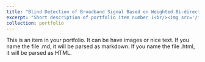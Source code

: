 ```yaml
---
title: "Blind Detection of Broadband Signal Based on Weighted Bi-directional Feature Pyramid Network"
excerpt: "Short description of portfolio item number 1<br/><img src='/images/signal communication_detection.png'>"
collection: portfolio
---
```


This is an item in your portfolio. It can be have images or nice text. If you name the file .md, it will be parsed as markdown. If you name the file .html, it will be parsed as HTML. 
